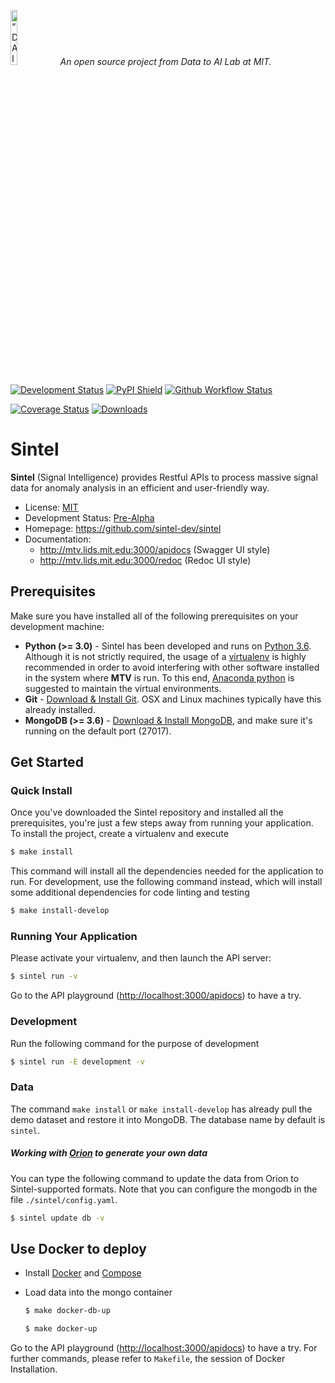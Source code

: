 <p align="left">
<img width=15% src="https://dai.lids.mit.edu/wp-content/uploads/2018/06/Logo_DAI_highres.png" alt=“DAI-Lab” />
<i>An open source project from Data to AI Lab at MIT.</i>
</p>

[![Development Status](https://img.shields.io/badge/Development%20Status-2%20--%20Pre--Alpha-yellow)](https://pypi.org/search/?c=Development+Status+%3A%3A+2+-+Pre-Alpha)
[![PyPI Shield](https://img.shields.io/pypi/v/sintel.svg)](https://pypi.python.org/pypi/sintel)
[![Github Workflow Status](https://img.shields.io/github/workflow/status/signals-dev/sintel/CI)](https://github.com/signals-dev/sintel/actions)
<!-- [![Travis CI Shield](https://travis-ci.org/signals-dev/sintel.svg?branch=master)](https://travis-ci.org/signals-dev/sintel) -->
[![Coverage Status](https://codecov.io/gh/signals-dev/sintel/branch/master/graph/badge.svg?token=WwM2IJURrq)](https://codecov.io/gh/signals-dev/sintel)
[![Downloads](https://pepy.tech/badge/sintel)](https://pepy.tech/project/sintel)
<!-- [![Binder](https://mybinder.org/badge_logo.svg)](https://mybinder.org/v2/gh/signals-dev/sintel/master?filepath=tutorials) -->
# Sintel

**Sintel** (Signal Intelligence) provides Restful APIs to process massive signal data for anomaly analysis in an efficient and user-friendly way.

* License: [MIT](https://github.com/signals-dev/sintel/blob/master/LICENSE)
* Development Status: [Pre-Alpha](https://pypi.org/search/?c=Development+Status+%3A%3A+2+-+Pre-Alpha)
* Homepage: https://github.com/sintel-dev/sintel
* Documentation:
    * http://mtv.lids.mit.edu:3000/apidocs (Swagger UI style)
    * http://mtv.lids.mit.edu:3000/redoc (Redoc UI style)


## Prerequisites

Make sure you have installed all of the following prerequisites on your development machine:

-   **Python (>= 3.0)** - Sintel has been developed and runs on [Python 3.6](https://www.python.org/downloads/release/python-360/). Although it is not strictly required, the usage of a [virtualenv](https://virtualenv.pypa.io/en/latest/) is highly recommended in order to avoid interfering with other software installed in the system where **MTV** is run. To this end, [Anaconda python](https://www.anaconda.com/distribution/#download-section) is suggested to maintain the virtual environments.
-   **Git** - [Download & Install Git](https://git-scm.com/downloads). OSX and Linux machines typically have this already installed.
-   **MongoDB (>= 3.6)** - [Download & Install MongoDB](http://www.mongodb.org/downloads), and make sure it's running on the default port (27017).

## Get Started


### Quick Install

Once you've downloaded the Sintel repository and installed all the prerequisites, you're just a few steps away from running your application. To install the project, create a virtualenv and execute

```bash
$ make install
```

This command will install all the dependencies needed for the application to run. For development, use the following command instead, which will install some additional
dependencies for code linting and testing

```bash
$ make install-develop
```

### Running Your Application

Please activate your virtualenv, and then launch the API server:

```bash
$ sintel run -v
```

Go to the API playground ([http://localhost:3000/apidocs](http://localhost:3000/apidocs)) to have a try.

### Development

Run the following command for the purpose of development

```bash
$ sintel run -E development -v
```

### Data

The command `make install` or `make install-develop` has already pull the demo dataset and restore it into MongoDB. The database name by default is `sintel`.

##### Working with [Orion](https://github.com/D3-AI/Orion) to generate your own data

You can type the following command to update the data from Orion to Sintel-supported formats. Note that you can configure the mongodb in the file `./sintel/config.yaml`.

```bash
$ sintel update db -v
```


## Use Docker to deploy

-   Install [Docker](https://docs.docker.com/install/) and [Compose](https://docs.docker.com/compose/install/)

-   Load data into the mongo container

    ```bash
    $ make docker-db-up
    ```

    ```bash
    $ make docker-up
    ```

Go to the API playground ([http://localhost:3000/apidocs](http://localhost:3000/apidocs)) to have a try. For further commands, please refer to `Makefile`, the session of Docker Installation.
